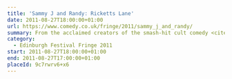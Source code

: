 ```yaml
---
title: 'Sammy J and Randy: Ricketts Lane'
date: 2011-08-27T18:00:00+01:00
url: https://www.comedy.co.uk/fringe/2011/sammy_j_and_randy/
summary: From the acclaimed creators of the smash-hit cult comedy <cite>Sammy J in the Forest of Dreams</cite> comes a brand new musical comedy spectacular featuring Sammy J (skinny man, on the left) and Randy (purple puppet, the one on the right) as they navigate life in a share house. But when Sammys work as a tax lawyer uncovers some financial skeletons in Randy’s closet, things are going to get awkward at the breakfast table…
category:
  - Edinburgh Festival Fringe 2011
start: 2011-08-27T18:00:00+01:00
end: 2011-08-27T17:00:00+01:00
placeId: 9c7rwrv6+x6
---
```

